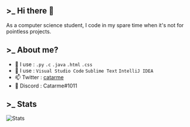 ## >_ Hi there 👋

As a computer science student, I code in my spare time when it's not for pointless projects.

## >_ About me?
  
- 🎈 I use : `.py` `.c` `.java` `.html` `.css` 
- 🧡 I use : `Visual Studio Code` `Sublime Text` `IntelliJ IDEA`
- 📫 Twitter : [catarme](https://twitter.com/catarme)
- 🎲 Discord : Catarme#1011

## >_ Stats
![Stats](https://github-readme-stats.vercel.app/api?username=catarme&show_icons=true&theme=dark&show_icons=true)
